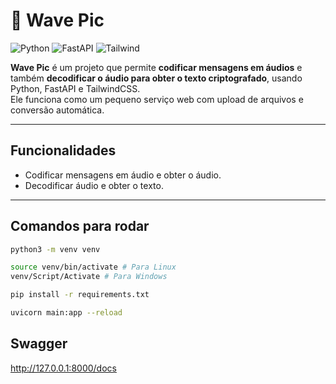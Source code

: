 # 🎵 Wave Pic

![Python](https://img.shields.io/badge/python-3.12-blue)
![FastAPI](https://img.shields.io/badge/FastAPI-0.101.0-green)
![Tailwind](https://img.shields.io/badge/TailwindCSS-3.3-purple)

**Wave Pic** é um projeto que permite **codificar mensagens em áudios** e também **decodificar o áudio para obter o texto criptografado**, usando Python, FastAPI e TailwindCSS.  
Ele funciona como um pequeno serviço web com upload de arquivos e conversão automática.

---

## Funcionalidades

- Codificar mensagens em áudio e obter o áudio.  
- Decodificar áudio e obter o texto.  

---

## Comandos para rodar
```bash
python3 -m venv venv
```
```bash
source venv/bin/activate # Para Linux
venv/Script/Activate # Para Windows
```
```bash
pip install -r requirements.txt
```
```bash
uvicorn main:app --reload
```

## Swagger
http://127.0.0.1:8000/docs